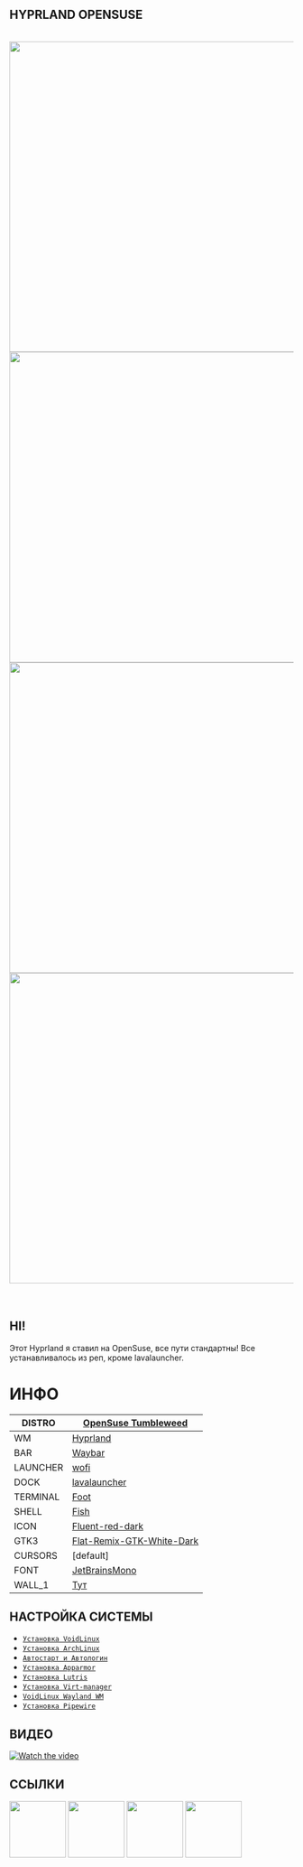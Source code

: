 ## HYPRLAND OPENSUSE
<br />
  
<div align="center">
<img src="https://gitlab.com/prolinux410/owl_dots/-/raw/main/hyprland/hypr_opensuse/.img/1.jpg?ref_type=heads" width="550">
<img src="https://gitlab.com/prolinux410/owl_dots/-/raw/main/hyprland/hypr_opensuse/.img/2.jpg?ref_type=heads" width="550">
<img src="https://gitlab.com/prolinux410/owl_dots/-/raw/main/hyprland/hypr_opensuse/.img/3.jpg?ref_type=heads" width="550">
<img src="https://gitlab.com/prolinux410/owl_dots/-/raw/main/hyprland/hypr_opensuse/.img/4.jpg?ref_type=heads" width="550">
</div>
<br /><br />

## HI!
Этот Hyprland я ставил на OpenSuse, все пути стандартны! Все устанавливалось из реп, кроме lavalauncher.
  
# ИНФО
|DISTRO|[OpenSuse Tumbleweed](https://www.opensuse.org/#Tumbleweed/)|
| ------ | ------ |
|WM|[Hyprland](https://hyprland.org/)|
|BAR|[Waybar](https://github.com/Alexays/Waybar)|
|LAUNCHER|[wofi](https://sr.ht/~scoopta/wofi/)|
|DOCK|[lavalauncher](https://sr.ht/~leon_plickat/LavaLauncher/)|
|TERMINAL|[Foot](https://codeberg.org/dnkl/foot)|
|SHELL|[Fish](https://fishshell.com/)|
|ICON|[Fluent-red-dark](https://www.pling.com/p/1477945)|
|GTK3|[Flat-Remix-GTK-White-Dark](https://www.pling.com/p/1214931)|
|CURSORS|[default]|
|FONT|[JetBrainsMono](https://www.jetbrains.com/lp/mono/)|
|WALL_1|[Тут](https://sun9-3.userapi.com/impg/Uo_bTx4grenR8tgryYJ95YL-lmbYJfKUEqDkGA/MIFwwPLSUu4.jpg?size=1920x1076&quality=95&sign=f818d49e1e23605311b8fbe43d08bf38&type=album)|
  
## НАСТРОЙКА СИСТЕМЫ
  
- [```Установка VoidLinux```](https://gitlab.com/prolinux410/owl_dots/-/wikis/VoidLinux-uefi-install)  
- [```Установка ArchLinux```](https://gitlab.com/prolinux410/owl_dots/-/wikis/ArchLinux-uefi-install)  
- [```Автостарт и Автологин```](https://gitlab.com/prolinux410/owl_dots/-/wikis/Autostart_wm)  
- [```Установка Apparmor```](https://gitlab.com/prolinux410/owl_dots/-/wikis/Apparmor)  
- [```Установка Lutris```](https://gitlab.com/prolinux410/owl_dots/-/wikis/Lutris)  
- [```Установка Virt-manager```](https://gitlab.com/prolinux410/owl_dots/-/wikis/Virt-Manager)  
- [```VoidLinux Wayland WM```](https://gitlab.com/prolinux410/owl_dots/-/wikis/VoidLinux-Wayland-WM)   
- [```Установка Pipewire```](https://gitlab.com/prolinux410/owl_dots/-/wikis/Pipewire)   
  
## ВИДЕО
[![Watch the video](https://gitlab.com/prolinux410/owl_dots/-/raw/main/.img/hypr_opensuse.jpg?ref_type=heads)](https://www.youtube.com/watch?v=sjPQy1jHNrg&lc=UgzOi0hiHg7TdwB3XBZ4AaABAg)

## ССЫЛКИ
[<img src="https://gitlab.com/prolinux410/owl_dots/-/raw/main/.img/git_youtube.png?ref_type=heads" width="100">](https://www.youtube.com/@prolinux2753)
[<img src="https://gitlab.com/prolinux410/owl_dots/-/raw/main/.img/git_tg.png?ref_type=heads" width="100">](https://t.me/prolinux_tg)
[<img src="https://gitlab.com/prolinux410/owl_dots/-/raw/main/.img/git_unsplash.png?ref_type=heads" width="100">](https://unsplash.com/@owl410/collections)
[<img src="https://gitlab.com/prolinux410/owl_dots/-/raw/main/.img/git_coffee.png?ref_type=heads" width="100">](https://www.donationalerts.com/r/prolinux)


